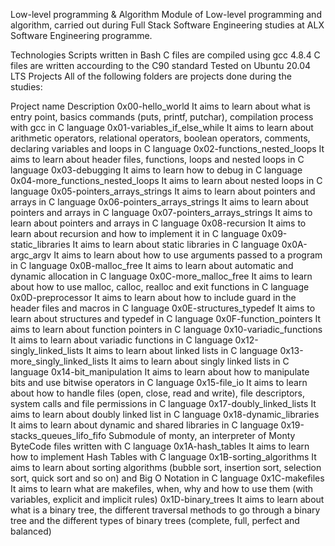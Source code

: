 Low-level programming & Algorithm
Module of Low-level programming and algorithm, carried out during Full Stack Software Engineering studies at ALX Software Engineering programme.

Technologies
Scripts written in Bash 
C files are compiled using gcc 4.8.4
C files are written accourding to the C90 standard
Tested on Ubuntu 20.04 LTS
Projects
All of the following folders are projects done during the studies:

Project name	     Description
0x00-hello_world     It aims to learn about what is entry point, basics commands (puts, printf, putchar), compilation process with gcc in C language
0x01-variables_if_else_while It aims to learn about arithmetic operators, relational operators, boolean operators, comments, declaring variables and loops in C language
0x02-functions_nested_loops  It aims to learn about header files, functions, loops and nested loops in C language
0x03-debugging		     It aims to learn how to debug in C language
0x04-more_functions_nested_loops     It aims to learn about nested loops in C language
0x05-pointers_arrays_strings	     It aims to learn about pointers and arrays in C language
0x06-pointers_arrays_strings	     It aims to learn about pointers and arrays in C language
0x07-pointers_arrays_strings	     It aims to learn about pointers and arrays in C language
0x08-recursion			     It aims to learn about recursion and how to implement it in C language
0x09-static_libraries		     It aims to learn about static libraries in C language
0x0A-argc_argv			     It aims to learn about how to use arguments passed to a program in C language
0x0B-malloc_free		     It aims to learn about automatic and dynamic allocation in C language
0x0C-more_malloc_free		     It aims to learn about how to use malloc, calloc, realloc and exit functions in C language
0x0D-preprocessor		     It aims to learn about how to include guard in the header files and macros in C language
0x0E-structures_typedef		     It aims to learn about structures and typedef in C language
0x0F-function_pointers		     It aims to learn about function pointers in C language
0x10-variadic_functions		     It aims to learn about variadic functions in C language
0x12-singly_linked_lists	     It aims to learn about linked lists in C language
0x13-more_singly_linked_lists	     It aims to learn about singly linked lists in C language
0x14-bit_manipulation		     It aims to learn about how to manipulate bits and use bitwise operators in C language
0x15-file_io			     It aims to learn about how to handle files (open, close, read and write), file descriptors, system calls and file permissions in C language
0x17-doubly_linked_lists	     It aims to learn about doubly linked list in C language
0x18-dynamic_libraries		     It aims to learn about dynamic and shared libraries in C language
0x19-stacks_queues_lifo_fifo	     Submodule of monty, an interpreter of Monty ByteCode files written with C language
0x1A-hash_tables		     It aims to learn how to implement Hash Tables with C language
0x1B-sorting_algorithms		     It aims to learn about sorting algorithms (bubble sort, insertion sort, selection sort, quick sort and so on) and Big O Notation in C language
0x1C-makefiles			     It aims to learn what are makefiles, when, why and how to use them (with variables, explicit and implicit rules)
0x1D-binary_trees		     It aims to learn about what is a binary tree, the different traversal methods to go through a binary tree and the different types of binary trees (complete, full, perfect and balanced)